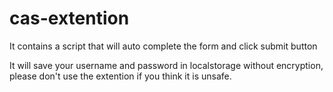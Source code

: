 # cas-extention
It contains a script that will auto complete the form and click submit button

It will save your username and password in localstorage without encryption, please don't use the extention if you think it is unsafe.
